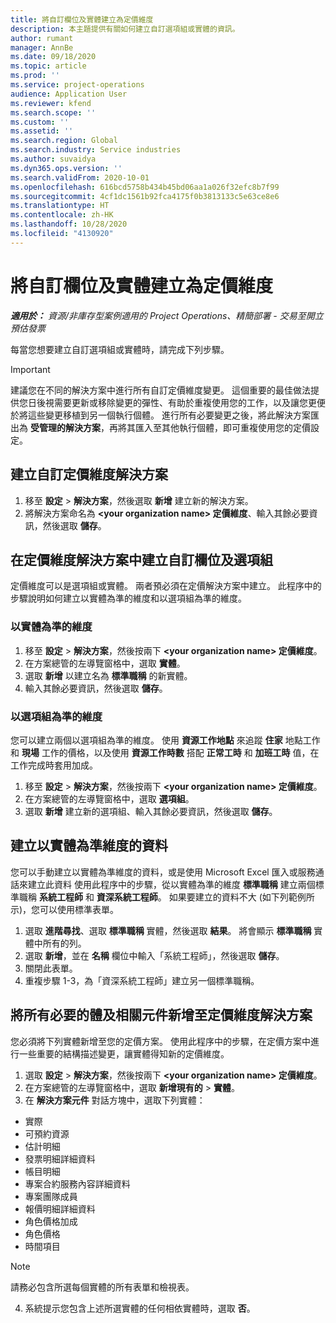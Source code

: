 ```yaml
---
title: 將自訂欄位及實體建立為定價維度
description: 本主題提供有關如何建立自訂選項組或實體的資訊。
author: rumant
manager: AnnBe
ms.date: 09/18/2020
ms.topic: article
ms.prod: ''
ms.service: project-operations
audience: Application User
ms.reviewer: kfend
ms.search.scope: ''
ms.custom: ''
ms.assetid: ''
ms.search.region: Global
ms.search.industry: Service industries
ms.author: suvaidya
ms.dyn365.ops.version: ''
ms.search.validFrom: 2020-10-01
ms.openlocfilehash: 616bcd5758b434b45bd06aa1a026f32efc8b7f99
ms.sourcegitcommit: 4cf1dc1561b92fca4175f0b3813133c5e63ce8e6
ms.translationtype: HT
ms.contentlocale: zh-HK
ms.lasthandoff: 10/28/2020
ms.locfileid: "4130920"
---
```

# <a name="create-custom-fields-and-entities-as-pricing-dimensions"></a>將自訂欄位及實體建立為定價維度

_**適用於：** 資源/非庫存型案例適用的 Project Operations、精簡部署 - 交易至開立預估發票_

每當您想要建立自訂選項組或實體時，請完成下列步驟。

> [!IMPORTANT]
> 建議您在不同的解決方案中進行所有自訂定價維度變更。 這個重要的最佳做法提供您日後視需要更新或移除變更的彈性、有助於重複使用您的工作，以及讓您更便於將這些變更移植到另一個執行個體。 進行所有必要變更之後，將此解決方案匯出為 **受管理的解決方案**，再將其匯入至其他執行個體，即可重複使用您的定價設定。


## <a name="create-a-custom-solution-for-pricing-dimensions"></a>建立自訂定價維度解決方案
1. 移至 **設定** > **解決方案**，然後選取 **新增** 建立新的解決方案。 
2. 將解決方案命名為 **\<your organization name> 定價維度**、輸入其餘必要資訊，然後選取 **儲存**。
  
## <a name="create-custom-fields-and-option-sets-in-the-pricing-dimension-solution"></a>在定價維度解決方案中建立自訂欄位及選項組

定價維度可以是選項組或實體。 兩者預必須在定價解決方案中建立。 此程序中的步驟說明如何建立以實體為準的維度和以選項組為準的維度。

### <a name="entity-based-dimensions"></a>以實體為準的維度

1. 移至 **設定** > **解決方案**，然後按兩下 **\<your organization name> 定價維度**。
2. 在方案總管的左導覽窗格中，選取 **實體**。
3. 選取 **新增** 以建立名為 **標準職稱** 的新實體。 
4. 輸入其餘必要資訊，然後選取 **儲存**。


### <a name="option-set-based-dimensions"></a>以選項組為準的維度 
您可以建立兩個以選項組為準的維度。 使用 **資源工作地點** 來追蹤 **住家** 地點工作和 **現場** 工作的價格，以及使用 **資源工作時數** 搭配 **正常工時** 和 **加班工時** 值，在工作完成時套用加成。


1. 移至 **設定** > **解決方案**，然後按兩下 **\<your organization name> 定價維度**。 
2. 在方案總管的左導覽窗格中，選取 **選項組**。 
3. 選取 **新增** 建立新的選項組、輸入其餘必要資訊，然後選取 **儲存**。

## <a name="create-data-for-entity-based-dimensions"></a>建立以實體為準維度的資料

您可以手動建立以實體為準維度的資料，或是使用 Microsoft Excel 匯入或服務通話來建立此資料 使用此程序中的步驟，從以實體為準的維度 **標準職稱** 建立兩個標準職稱 **系統工程師** 和 **資深系統工程師**。 如果要建立的資料不大 (如下列範例所示)，您可以使用標準表單。

1. 選取 **進階尋找**、選取 **標準職稱** 實體，然後選取 **結果**。 將會顯示 **標準職稱** 實體中所有的列。
2. 選取 **新增**，並在 **名稱** 欄位中輸入「系統工程師」，然後選取 **儲存**。
3. 關閉此表單。 
4. 重複步驟 1-3，為「資深系統工程師」建立另一個標準職稱。

## <a name="add-all-required-entities-and-related-components-to-the-pricing-dimension-solution"></a>將所有必要的體及相關元件新增至定價維度解決方案
您必須將下列實體新增至您的定價方案。 使用此程序中的步驟，在定價方案中進行一些重要的結構描述變更，讓實體得知新的定價維度。

1. 選取 **設定** > **解決方案**，然後按兩下 **\<your organization name> 定價維度**。 
2. 在方案總管的左導覽窗格中，選取 **新增現有的** >  **實體**。
3. 在 **解決方案元件** 對話方塊中，選取下列實體：

  - 實際
  - 可預約資源
  - 估計明細
  - 發票明細詳細資料
  - 帳目明細
  - 專案合約服務內容詳細資料
  - 專案團隊成員
  - 報價明細詳細資料
  - 角色價格加成
  - 角色價格 
  - 時間項目 


> [!NOTE]
> 請務必包含所選每個實體的所有表單和檢視表。

4. 系統提示您包含上述所選實體的任何相依實體時，選取 **否**。

